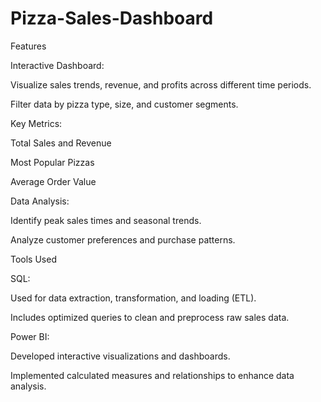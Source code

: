 # Pizza-Sales-Dashboard
Features

Interactive Dashboard:

Visualize sales trends, revenue, and profits across different time periods.

Filter data by pizza type, size, and customer segments.

Key Metrics:

Total Sales and Revenue

Most Popular Pizzas

Average Order Value

Data Analysis:

Identify peak sales times and seasonal trends.

Analyze customer preferences and purchase patterns.

Tools Used

SQL:

Used for data extraction, transformation, and loading (ETL).

Includes optimized queries to clean and preprocess raw sales data.

Power BI:

Developed interactive visualizations and dashboards.

Implemented calculated measures and relationships to enhance data analysis.
